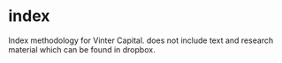 # index
Index methodology for Vinter Capital. does not include text and research material which can be found in dropbox.
